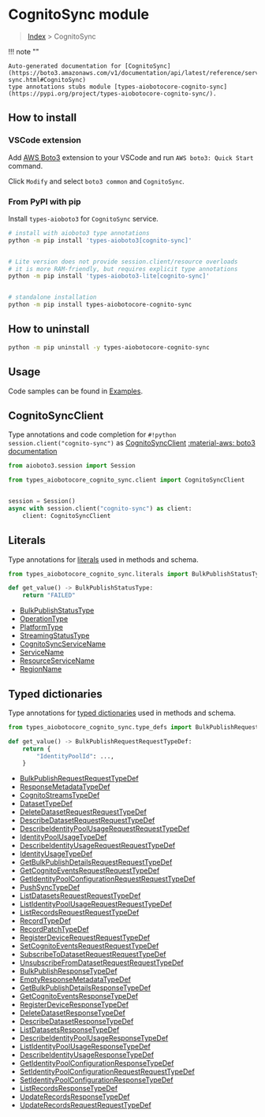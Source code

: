 # CognitoSync module

> [Index](../README.md) > CognitoSync


!!! note ""

    Auto-generated documentation for [CognitoSync](https://boto3.amazonaws.com/v1/documentation/api/latest/reference/services/cognito-sync.html#CognitoSync)
    type annotations stubs module [types-aiobotocore-cognito-sync](https://pypi.org/project/types-aiobotocore-cognito-sync/).

## How to install

### VSCode extension

Add [AWS Boto3](https://marketplace.visualstudio.com/items?itemName=Boto3typed.boto3-ide)
extension to your VSCode and run `AWS boto3: Quick Start` command.

Click `Modify` and select `boto3 common` and `CognitoSync`.

### From PyPI with pip

Install `types-aioboto3` for `CognitoSync` service.

```bash
# install with aioboto3 type annotations
python -m pip install 'types-aioboto3[cognito-sync]'


# Lite version does not provide session.client/resource overloads
# it is more RAM-friendly, but requires explicit type annotations
python -m pip install 'types-aioboto3-lite[cognito-sync]'


# standalone installation
python -m pip install types-aiobotocore-cognito-sync
```



## How to uninstall

```bash
python -m pip uninstall -y types-aiobotocore-cognito-sync
```

## Usage

Code samples can be found in [Examples](./usage.md).

## CognitoSyncClient

Type annotations and code completion for  `#!python session.client("cognito-sync")` as [CognitoSyncClient](./client.md)
[:material-aws: boto3 documentation](https://boto3.amazonaws.com/v1/documentation/api/latest/reference/services/cognito-sync.html#CognitoSync.Client)

```python title="Usage example"
from aioboto3.session import Session

from types_aiobotocore_cognito_sync.client import CognitoSyncClient


session = Session()
async with session.client("cognito-sync") as client:
    client: CognitoSyncClient
```








## Literals

Type annotations for [literals](./literals.md) used in methods and schema.

```python title="Usage example"
from types_aiobotocore_cognito_sync.literals import BulkPublishStatusType

def get_value() -> BulkPublishStatusType:
    return "FAILED"
```

- [BulkPublishStatusType](./literals.md#bulkpublishstatustype)
- [OperationType](./literals.md#operationtype)
- [PlatformType](./literals.md#platformtype)
- [StreamingStatusType](./literals.md#streamingstatustype)
- [CognitoSyncServiceName](./literals.md#cognitosyncservicename)
- [ServiceName](./literals.md#servicename)
- [ResourceServiceName](./literals.md#resourceservicename)
- [RegionName](./literals.md#regionname)




## Typed dictionaries

Type annotations for [typed dictionaries](./type_defs.md) used in methods and schema.

```python title="Usage example"
from types_aiobotocore_cognito_sync.type_defs import BulkPublishRequestRequestTypeDef

def get_value() -> BulkPublishRequestRequestTypeDef:
    return {
        "IdentityPoolId": ...,
    }
```

- [BulkPublishRequestRequestTypeDef](./type_defs.md#bulkpublishrequestrequesttypedef)
- [ResponseMetadataTypeDef](./type_defs.md#responsemetadatatypedef)
- [CognitoStreamsTypeDef](./type_defs.md#cognitostreamstypedef)
- [DatasetTypeDef](./type_defs.md#datasettypedef)
- [DeleteDatasetRequestRequestTypeDef](./type_defs.md#deletedatasetrequestrequesttypedef)
- [DescribeDatasetRequestRequestTypeDef](./type_defs.md#describedatasetrequestrequesttypedef)
- [DescribeIdentityPoolUsageRequestRequestTypeDef](./type_defs.md#describeidentitypoolusagerequestrequesttypedef)
- [IdentityPoolUsageTypeDef](./type_defs.md#identitypoolusagetypedef)
- [DescribeIdentityUsageRequestRequestTypeDef](./type_defs.md#describeidentityusagerequestrequesttypedef)
- [IdentityUsageTypeDef](./type_defs.md#identityusagetypedef)
- [GetBulkPublishDetailsRequestRequestTypeDef](./type_defs.md#getbulkpublishdetailsrequestrequesttypedef)
- [GetCognitoEventsRequestRequestTypeDef](./type_defs.md#getcognitoeventsrequestrequesttypedef)
- [GetIdentityPoolConfigurationRequestRequestTypeDef](./type_defs.md#getidentitypoolconfigurationrequestrequesttypedef)
- [PushSyncTypeDef](./type_defs.md#pushsynctypedef)
- [ListDatasetsRequestRequestTypeDef](./type_defs.md#listdatasetsrequestrequesttypedef)
- [ListIdentityPoolUsageRequestRequestTypeDef](./type_defs.md#listidentitypoolusagerequestrequesttypedef)
- [ListRecordsRequestRequestTypeDef](./type_defs.md#listrecordsrequestrequesttypedef)
- [RecordTypeDef](./type_defs.md#recordtypedef)
- [RecordPatchTypeDef](./type_defs.md#recordpatchtypedef)
- [RegisterDeviceRequestRequestTypeDef](./type_defs.md#registerdevicerequestrequesttypedef)
- [SetCognitoEventsRequestRequestTypeDef](./type_defs.md#setcognitoeventsrequestrequesttypedef)
- [SubscribeToDatasetRequestRequestTypeDef](./type_defs.md#subscribetodatasetrequestrequesttypedef)
- [UnsubscribeFromDatasetRequestRequestTypeDef](./type_defs.md#unsubscribefromdatasetrequestrequesttypedef)
- [BulkPublishResponseTypeDef](./type_defs.md#bulkpublishresponsetypedef)
- [EmptyResponseMetadataTypeDef](./type_defs.md#emptyresponsemetadatatypedef)
- [GetBulkPublishDetailsResponseTypeDef](./type_defs.md#getbulkpublishdetailsresponsetypedef)
- [GetCognitoEventsResponseTypeDef](./type_defs.md#getcognitoeventsresponsetypedef)
- [RegisterDeviceResponseTypeDef](./type_defs.md#registerdeviceresponsetypedef)
- [DeleteDatasetResponseTypeDef](./type_defs.md#deletedatasetresponsetypedef)
- [DescribeDatasetResponseTypeDef](./type_defs.md#describedatasetresponsetypedef)
- [ListDatasetsResponseTypeDef](./type_defs.md#listdatasetsresponsetypedef)
- [DescribeIdentityPoolUsageResponseTypeDef](./type_defs.md#describeidentitypoolusageresponsetypedef)
- [ListIdentityPoolUsageResponseTypeDef](./type_defs.md#listidentitypoolusageresponsetypedef)
- [DescribeIdentityUsageResponseTypeDef](./type_defs.md#describeidentityusageresponsetypedef)
- [GetIdentityPoolConfigurationResponseTypeDef](./type_defs.md#getidentitypoolconfigurationresponsetypedef)
- [SetIdentityPoolConfigurationRequestRequestTypeDef](./type_defs.md#setidentitypoolconfigurationrequestrequesttypedef)
- [SetIdentityPoolConfigurationResponseTypeDef](./type_defs.md#setidentitypoolconfigurationresponsetypedef)
- [ListRecordsResponseTypeDef](./type_defs.md#listrecordsresponsetypedef)
- [UpdateRecordsResponseTypeDef](./type_defs.md#updaterecordsresponsetypedef)
- [UpdateRecordsRequestRequestTypeDef](./type_defs.md#updaterecordsrequestrequesttypedef)

